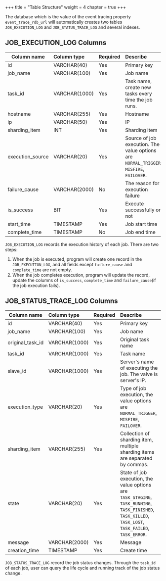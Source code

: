+++
title = "Table Structure"
weight = 4
chapter = true
+++

The database which is the value of the event tracing property `event_trace_rdb_url` will automatically creates two tables `JOB_EXECUTION_LOG` and `JOB_STATUS_TRACE_LOG` and several indexes.

## JOB_EXECUTION_LOG Columns

| Column name      | Column type   | Required | Describe                                                                                |
|------------------|:--------------|:---------|:----------------------------------------------------------------------------------------|
| id               | VARCHAR(40)   | Yes      | Primary key                                                                             |
| job_name         | VARCHAR(100)  | Yes      | Job name                                                                                |
| task_id          | VARCHAR(1000) | Yes      | Task name, create new tasks every time the job runs.                                    |
| hostname         | VARCHAR(255)  | Yes      | Hostname                                                                                |
| ip               | VARCHAR(50)   | Yes      | IP                                                                                      |
| sharding_item    | INT           | Yes      | Sharding item                                                                           |
| execution_source | VARCHAR(20)   | Yes      | Source of job execution. The value options are `NORMAL_TRIGGER`, `MISFIRE`, `FAILOVER`. |
| failure_cause    | VARCHAR(2000) | No       | The reason for execution failure                                                        |
| is_success       | BIT           | Yes      | Execute successfully or not                                                             |
| start_time       | TIMESTAMP     | Yes      | Job start time                                                                          |
| complete_time    | TIMESTAMP     | No       | Job end time                                                                            |

`JOB_EXECUTION_LOG` records the execution history of each job.
There are two steps:

1. When the job is executed, program will create one record in the `JOB_EXECUTION_LOG`, and all fields except `failure_cause` and `complete_time` are not empty.
1. When the job completes execution, program will update the record, update the columns of `is_success`, `complete_time` and `failure_cause`(if the job execution fails).

## JOB_STATUS_TRACE_LOG Columns

| Column name      | Column type   | Required | Describe                                                                                                                                                |
|------------------|:--------------|:---------|:--------------------------------------------------------------------------------------------------------------------------------------------------------|
| id               | VARCHAR(40)   | Yes      | Primary key                                                                                                                                             |
| job_name         | VARCHAR(100)  | Yes      | Job name                                                                                                                                                |
| original_task_id | VARCHAR(1000) | Yes      | Original task name                                                                                                                                      |
| task_id          | VARCHAR(1000) | Yes      | Task name                                                                                                                                               |
| slave_id         | VARCHAR(1000) | Yes      | Server's name of executing the job. The valve is server's IP.                                                                                           |
| execution_type   | VARCHAR(20)   | Yes      | Type of job execution, the value options are `NORMAL_TRIGGER`, `MISFIRE`, `FAILOVER`.                                                                   |
| sharding_item    | VARCHAR(255)  | Yes      | Collection of sharding item, multiple sharding items are separated by commas.                                                                           |
| state            | VARCHAR(20)   | Yes      | State of job execution, the value options are `TASK_STAGING`, `TASK_RUNNING`, `TASK_FINISHED`, `TASK_KILLED`, `TASK_LOST`, `TASK_FAILED`, `TASK_ERROR`. |
| message          | VARCHAR(2000) | Yes      | Message                                                                                                                                                 |
| creation_time    | TIMESTAMP     | Yes      | Create time                                                                                                                                             |

`JOB_STATUS_TRACE_LOG` record the job status changes.
Through the `task_id` of each job, user can query the life cycle and running track of the job status change.
